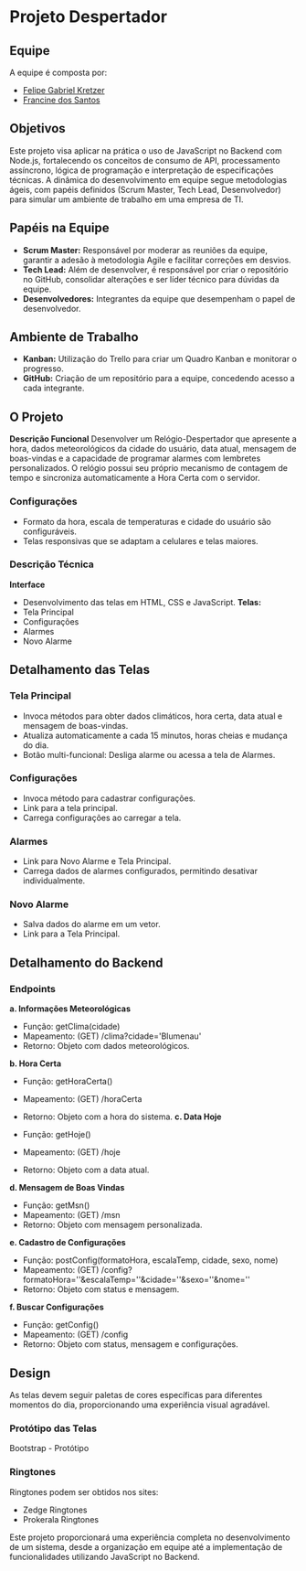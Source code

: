 # Projeto Despertador 

## Equipe
A equipe é composta por:

- [Felipe Gabriel Kretzer](https://github.com/kretzerfelipe)
- [Francine dos Santos](https://github.com/FranNinaa)

## Objetivos
Este projeto visa aplicar na prática o uso de JavaScript no Backend com Node.js, fortalecendo os conceitos de consumo de API, processamento assíncrono, lógica de programação e interpretação de especificações técnicas. A dinâmica do desenvolvimento em equipe segue metodologias ágeis, com papéis definidos (Scrum Master, Tech Lead, Desenvolvedor) para simular um ambiente de trabalho em uma empresa de TI.

## Papéis na Equipe
- **Scrum Master:** Responsável por moderar as reuniões da equipe, garantir a adesão à metodologia Agile e facilitar correções em desvios.
- **Tech Lead:** Além de desenvolver, é responsável por criar o repositório no GitHub, consolidar alterações e ser líder técnico para dúvidas da equipe.
- **Desenvolvedores:** Integrantes da equipe que desempenham o papel de desenvolvedor.
  
## Ambiente de Trabalho
- **Kanban:** Utilização do Trello para criar um Quadro Kanban e monitorar o progresso.
- **GitHub:** Criação de um repositório para a equipe, concedendo acesso a cada integrante.
  
## O Projeto
**Descrição Funcional**
Desenvolver um Relógio-Despertador que apresente a hora, dados meteorológicos da cidade do usuário, data atual, mensagem de boas-vindas e a capacidade de programar alarmes com lembretes personalizados. O relógio possui seu próprio mecanismo de contagem de tempo e sincroniza automaticamente a Hora Certa com o servidor.

### Configurações
- Formato da hora, escala de temperaturas e cidade do usuário são configuráveis.
- Telas responsivas que se adaptam a celulares e telas maiores.
### Descrição Técnica
**Interface**
- Desenvolvimento das telas em HTML, CSS e JavaScript.
**Telas:**
- Tela Principal
- Configurações
- Alarmes
- Novo Alarme
  
## Detalhamento das Telas  

### Tela Principal
 - Invoca métodos para obter dados climáticos, hora certa, data atual e mensagem de boas-vindas.
- Atualiza automaticamente a cada 15 minutos, horas cheias e mudança do dia.
- Botão multi-funcional: Desliga alarme ou acessa a tela de Alarmes.
  
### Configurações
- Invoca método para cadastrar configurações.
- Link para a tela principal.
- Carrega configurações ao carregar a tela.
### Alarmes
- Link para Novo Alarme e Tela Principal.
- Carrega dados de alarmes configurados, permitindo desativar individualmente.
### Novo Alarme
- Salva dados do alarme em um vetor.
- Link para a Tela Principal.
  
## Detalhamento do Backend

### Endpoints
**a. Informações Meteorológicas**

- Função: getClima(cidade)
- Mapeamento: (GET) /clima?cidade='Blumenau'
- Retorno: Objeto com dados meteorológicos.
  
**b. Hora Certa**

- Função: getHoraCerta()
- Mapeamento: (GET) /horaCerta
- Retorno: Objeto com a hora do sistema.
**c. Data Hoje**

- Função: getHoje()
- Mapeamento: (GET) /hoje
- Retorno: Objeto com a data atual.
  
**d. Mensagem de Boas Vindas**

- Função: getMsn()
- Mapeamento: (GET) /msn
- Retorno: Objeto com mensagem personalizada.
  
**e. Cadastro de Configurações**

- Função: postConfig(formatoHora, escalaTemp, cidade, sexo, nome)
- Mapeamento: (GET) /config?formatoHora=''&escalaTemp=''&cidade=''&sexo=''&nome=''
- Retorno: Objeto com status e mensagem.
  
**f. Buscar Configurações**

- Função: getConfig()
- Mapeamento: (GET) /config
- Retorno: Objeto com status, mensagem e configurações.
  
## Design
As telas devem seguir paletas de cores específicas para diferentes momentos do dia, proporcionando uma experiência visual agradável.

### Protótipo das Telas
Bootstrap - Protótipo

### Ringtones
Ringtones podem ser obtidos nos sites:

- Zedge Ringtones
- Prokerala Ringtones
  
Este projeto proporcionará uma experiência completa no desenvolvimento de um sistema, desde a organização em equipe até a implementação de funcionalidades utilizando JavaScript no Backend.




